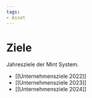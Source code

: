 ```yaml
---
tags:
- Asset
---
```

# Ziele

Jahresziele der Mint System.

* [[Unternehmensziele 2022]]
* [[Unternehmensziele 2023]]
* [[Unternehmensziele 2024]]